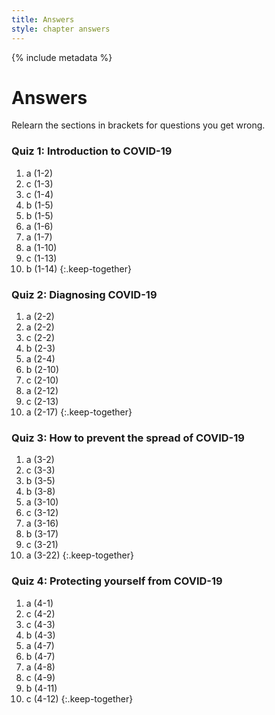 ```yaml
---
title: Answers
style: chapter answers
---
```


{% include metadata %}

# Answers

Relearn the sections in brackets for questions you get wrong.

### Quiz 1: Introduction to COVID-19

1.  a (1-2)
2.  c (1-3)
3.  c (1-4)
4.  b (1-5)
5.  b (1-5)
6.  a (1-6)
7.  a (1-7)
8.  a (1-10)
9.  c (1-13)
10. b (1-14)
{:.keep-together}

### Quiz 2: Diagnosing COVID-19

1.  a (2-2)
2.  a (2-2)
3.  c (2-2)
4.  b (2-3)
5.  a (2-4)
6.  b (2-10)
7.  c (2-10)
8.  a (2-12)
9.  c (2-13)
10. a (2-17)
{:.keep-together}

### Quiz 3: How to prevent the spread of COVID-19

1.  a (3-2)
2.  c (3-3)
3.  b (3-5)
4.  b (3-8)
5.  a (3-10)
6.  c (3-12)
7.  a (3-16)
8.  b (3-17)
9.  c (3-21)
10. a (3-22)
{:.keep-together}

### Quiz 4: Protecting yourself from COVID-19

1.  a (4-1)
2.  c (4-2)
3.  c (4-3)
4.  b (4-3)
5.  a (4-7)
6.  b (4-7)
7.  a (4-8)
8.  c (4-9)
9.  b (4-11)
10. c (4-12)
{:.keep-together}